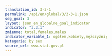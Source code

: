 ```yaml
---
translation_id: 3-3-1
permalink: /api/en/global/3/3-3-1.json
sdg_goal: 3
layout: json_en_globalne_goal_indicator
indicator: "3.3.1"
zmienne: total,females,males
indicator_variable_1: ogółem,kobiety,mężczyźni;
kategorie: by sex
source_url: www.stat.gov.pl
---
```

